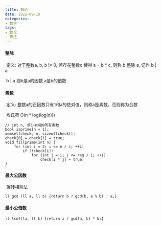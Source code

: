 ```yaml
---
title: 数论
date: 2022-09-18
categories:
- 数学
tags:
- 数论
- 算法
---
```


#### 整除

​	定义: 对于整数a, b, b != 0, 若存在整数c 使得 a = b * c, 则称 b 整除 a, 记作 b | a

​	b | a   则b是a的因数  a是b的倍数 <!-- more -->

#### 素数

​	定义: 整数a的正因数只有1和a的绝对值，则称a是素数，否则称为合数

​	埃氏筛 O(n * log(log(n)))

```
// int n, 求1~n间的所有素数
bool isprime[n + 1];
memset(check, n, sizeof(check));
check[0] = check[1] = true;
void fillprime(int n) {
	for (int i = 2; i <= n / i; ++i) 
		if (!check[i]) 
			for (int j = i; j <= reg / i; ++j)
				check[i * j] = true;
}
```

#### 最大公因数

​	辗转相除法

```
ll gcd (ll a, ll b) {return b ? gcd(b, a % b) : a;}
```

#### 最小公倍数

```
ll lcm(lla, ll b) {return a / gcd(a, b) * b;}
```

